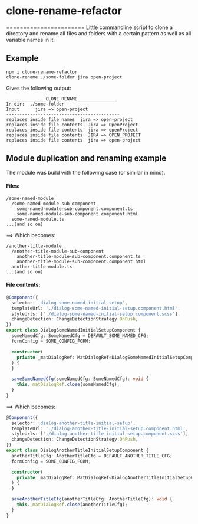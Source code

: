 # clone-rename-refactor
=======================
Little  commandline script to clone a directory and rename all files and folders with a certain pattern as well as all variable names in it.

## Example
``` 
npm i clone-rename-refactor
clone-rename ./some-folder jira open-project
```

Gives the following output:
```
_______________CLONE_RENAME_______________
In dir:  ./some-folder
Input      jira => open-project
-------------------------------------------
replaces inside file names  jira => open-project
replaces inside file contents  Jira => OpenProject
replaces inside file contents  jira => openProject
replaces inside file contents  JIRA => OPEN_PROJECT
replaces inside file contents  jira => open-project
```


## Module duplication and renaming example
The module was build with the following case (or similar in mind).

#### Files:
```
/some-named-module
  /some-named-module-sub-component
    some-named-module-sub-component.component.ts
    some-named-module-sub-component.component.html
  some-named-module.ts
...(and so on)
```

==> Which becomes:
```
/another-title-module
  /another-title-module-sub-component
    another-title-module-sub-component.component.ts
    another-title-module-sub-component.component.html
  another-title-module.ts
...(and so on)
```

#### File contents: 
```TypeScript
@Component({
  selector: 'dialog-some-named-initial-setup',
  templateUrl: './dialog-some-named-initial-setup.component.html',
  styleUrls: ['./dialog-some-named-initial-setup.component.scss'],
  changeDetection: ChangeDetectionStrategy.OnPush,
})
export class DialogSomeNamedInitialSetupComponent {
  someNamedCfg: SomeNamedCfg = DEFAULT_SOME_NAMED_CFG;
  formConfig = SOME_CONFIG_FORM;

  constructor(
    private _matDialogRef: MatDialogRef<DialogSomeNamedInitialSetupComponent>,
  ) {
  }

  saveSomeNamedCfg(someNamedCfg: SomeNamedCfg): void {
    this._matDialogRef.close(someNamedCfg);
  }
}
```
==> Which becomes:
```TypeScript
@Component({
  selector: 'dialog-another-title-initial-setup',
  templateUrl: './dialog-another-title-initial-setup.component.html',
  styleUrls: ['./dialog-another-title-initial-setup.component.scss'],
  changeDetection: ChangeDetectionStrategy.OnPush,
})
export class DialogAnotherTitleInitialSetupComponent {
  anotherTitleCfg: AnotherTitleCfg = DEFAULT_ANOTHER_TITLE_CFG;
  formConfig = SOME_CONFIG_FORM;

  constructor(
    private _matDialogRef: MatDialogRef<DialogAnotherTitleInitialSetupComponent>,
  ) {
  }

  saveAnotherTitleCfg(anotherTitleCfg: AnotherTitleCfg): void {
    this._matDialogRef.close(anotherTitleCfg);
  }
}
```
